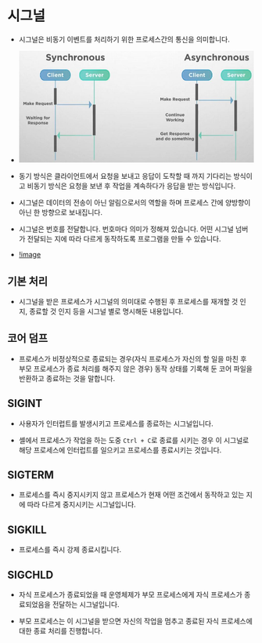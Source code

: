 # 시그널

- 시그널은 비동기 이벤트를 처리하기 위한 프로세스간의 통신을 의미합니다.

- ![image](../img/sync_async.JPG)

- 동기 방식은 클라이언트에서 요청을 보내고 응답이 도착할 때 까지 기다리는 방식이고 비동기 방식은 요청을 보낸 후 작업을 계속하다가 응답을 받는 방식입니다.

- 시그널은 데이터의 전송이 아닌 알림으로서의 역할을 하며 프로세스 간에 양방향이 아닌 한 방향으로 보내집니다.

- 시그널은 번호를 전달합니다. 번호마다 의미가 정해져 있습니다. 어떤 시그널 넘버가 전달되는 지에 따라 다르게 동작하도록 프로그램을 만들 수 있습니다.

- [!image](../img/signals.JPG)

## 기본 처리

- 시그널을 받은 프로세스가 시그널의 의미대로 수행된 후 프로세스를 재개할 것 인지, 종료할 것 인지 등을 시그널 별로 명시해둔 내용입니다.

## 코어 덤프 

- 프로세스가 비정상적으로 종료되는 경우(자식 프로세스가 자신의 할 일을 마친 후 부모 프로세스가 종료 처리를 해주지 않은 경우) 동작 상태를 기록해 둔 코어 파일을 반환하고 종료하는 것을 말합니다.

## SIGINT

- 사용자가 인터럽트를 발생시키고 프로세스를 종료하는 시그널입니다.

- 셸에서 프로세스가 작업을 하는 도중 `Ctrl + C`로 종료를 시키는 경우 이 시그널로 해당 프로세스에 인터럽트를 일으키고 프로세스를 종료시키는 것입니다.

## SIGTERM

- 프로세스를 즉시 중지시키지 않고 프로세스가 현재 어떤 조건에서 동작하고 있는 지에 따라 다르게 중지시키는 시그널입니다.

## SIGKILL

- 프로세스를 즉시 강제 종료시킵니다.

## SIGCHLD

- 자식 프로세스가 종료되었을 때 운영체제가 부모 프로세스에게 자식 프로세스가 종료되었음을 전달하는 시그널입니다.

- 부모 프로세스는 이 시그널을 받으면 자신의 작업을 멈추고 종료된 자식 프로세스에 대한 종료 처리를 진행합니다.